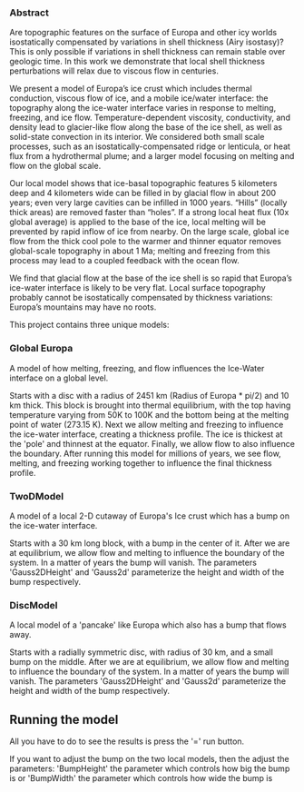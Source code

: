 <h3> Abstract </h3> 
Are topographic features on the surface of Europa and other icy worlds isostatically compensated by variations in shell thickness (Airy isostasy)? This is only possible if variations in shell thickness can remain stable over geologic time. In this work we demonstrate that local shell thickness perturbations will relax due to viscous flow in centuries.

We present a model of Europa’s ice crust which includes thermal conduction, viscous flow of ice, and a mobile ice/water interface: the topography along the ice-water interface varies in response to melting, freezing, and ice flow. Temperature-dependent viscosity, conductivity, and density lead to glacier-like flow along the base of the ice shell, as well as solid-state convection in its interior. We considered both small scale processes, such as an isostatically-compensated ridge or lenticula, or heat flux from a hydrothermal plume; and a larger model focusing on melting and flow on the global scale.

Our local model shows that ice-basal topographic features 5 kilometers deep and 4 kilometers wide can be filled in by glacial flow in about 200 years; even very large cavities can be infilled in 1000 years. “Hills” (locally thick areas) are removed faster than “holes”. If a strong local heat flux (10x global average) is applied to the base of the ice, local melting will be prevented by rapid inflow of ice from nearby. On the large scale, global ice flow from the thick cool pole to the warmer and thinner equator removes global-scale topography in about 1 Ma; melting and freezing from this process may lead to a coupled feedback with the ocean flow.

We find that glacial flow at the base of the ice shell is so rapid that Europa’s ice-water interface is likely to be very flat. Local surface topography probably cannot be isostatically compensated by thickness variations: Europa’s mountains may have no roots.


 This project contains three unique models:
 
 <h3> Global Europa </h3>
 A model of how melting, freezing, and flow influences the Ice-Water interface on a global level. 
 
 Starts with a disc with a radius of 2451 km (Radius of Europa * pi/2) and 10 km thick. This block is brought into thermal equilibrium, with the top having temperature varying from 50K to 100K and the bottom being at the melting point of water (273.15 K).
 Next we allow melting and freezing to influence the ice-water interface, creating a thickness profile. The ice is thickest at the 'pole' and thinnest at the equator.
  Finally, we allow flow to also influence the boundary. After running this model for millions of years, we see flow, melting, and freezing working together to influence the final thickness profile. 
 
 <h3> TwoDModel </h3>
 A model of a local 2-D cutaway of Europa's Ice crust which has a bump on the ice-water interface.
 
 Starts with a 30 km long block, with a bump in the center of it. After we are at equilibrium, we allow flow and melting to influence the boundary of the system. In a matter of years the bump will vanish. The parameters 'Gauss2DHeight' and 'Gauss2d' parameterize the height and width of the bump respectively.
 
 <h3> DiscModel </h3>
 A local model of a 'pancake' like Europa which also has a bump that flows away.
 
 Starts with a radially symmetric disc, with radius of 30 km, and a small bump on the middle. After we are at equilibrium, we allow flow and melting to influence the boundary of the system. In a matter of years the bump will vanish. The parameters 'Gauss2DHeight' and 'Gauss2d' parameterize the height and width of the bump respectively.
 
 <h2> Running the model </h2>
 
 All you have to do to see the results is press the '=' run button.
 
 If you want to adjust the bump on the two local models, then the adjust the parameters:
 'BumpHeight' the parameter which controls how  big the bump is
 or
 'BumpWidth' the parameter which controls how wide the bump is
 

